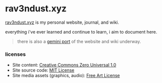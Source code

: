 # rav3ndust.xyz

[rav3ndust.xyz](https://rav3ndust.xyz) is my personal website, journal, and wiki.

everything i've ever learned and continue to learn, i aim to document here.

> there is also a [gemini port](https://github.com/rav3ndust/rav3ndust.xyz-gemini) of the website and wiki underway.

### licenses

- Site content: [Creative Commons Zero Universal 1.0](https://rav3ndust.xyz/licenses/CC0.html)
- Site source code: [MIT License](https://rav3ndust.xyz/licenses/MIT.html)
- Site media assets (graphics, audio): [Free Art License](https://rav3ndust.xyz/licenses/FAL.html)
